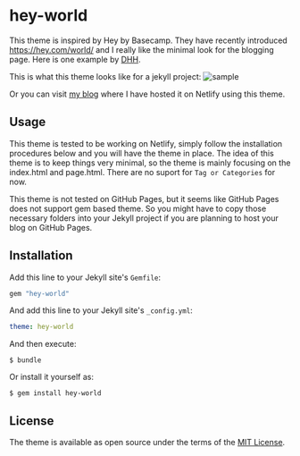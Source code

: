 # hey-world

This theme is inspired by Hey by Basecamp. They have recently introduced https://hey.com/world/ and I really like the minimal look for the blogging page. Here is one example by [DHH](https://world.hey.com/dhh/).

This is what this theme looks like for a jekyll project:
![sample](./sample.png)

Or you can visit [my blog](https://marcushwz.netlify.app/) where I have hosted it on Netlify using this theme.

## Usage

This theme is tested to be working on Netlify, simply follow the installation procedures below and you will have the theme in place.
The idea of this theme is to keep things very minimal, so the theme is mainly focusing on the index.html and page.html. There are no suport for `Tag or Categories` for now.

This theme is not tested on GitHub Pages, but it seems like GitHub Pages does not support gem based theme. So you might have to copy those necessary folders into your Jekyll project if you are planning to host your blog on GitHub Pages.


## Installation

Add this line to your Jekyll site's `Gemfile`:

```ruby
gem "hey-world"
```

And add this line to your Jekyll site's `_config.yml`:

```yaml
theme: hey-world
```

And then execute:

    $ bundle

Or install it yourself as:

    $ gem install hey-world


## License

The theme is available as open source under the terms of the [MIT License](https://opensource.org/licenses/MIT).

